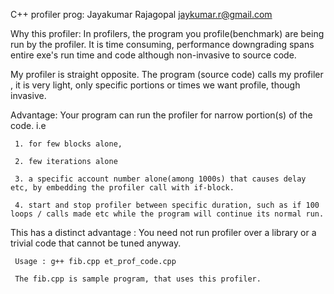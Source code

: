  C++ profiler 
 prog: Jayakumar Rajagopal  jaykumar.r@gmail.com
 

 Why this profiler: 
 In profilers, the program you profile(benchmark) are being run by the profiler. It is time consuming, performance downgrading spans entire exe's run time and code although non-invasive to source code.
 
 My profiler is straight opposite. 
 The program (source code) calls my profiler , it is very light, only specific portions or times we want profile, though invasive. 

Advantage: Your program can run the profiler for narrow portion(s) of the code. i.e 

     1. for few blocks alone, 
     
     2. few iterations alone 
     
     3. a specific account number alone(among 1000s) that causes delay etc, by embedding the profiler call with if-block.
     
     4. start and stop profiler between specific duration, such as if 100 loops / calls made etc while the program will continue its normal run.
     

This has a distinct advantage : You need not run profiler over a library or a trivial code that cannot be tuned anyway.

     Usage : g++ fib.cpp et_prof_code.cpp
     
     The fib.cpp is sample program, that uses this profiler. 
